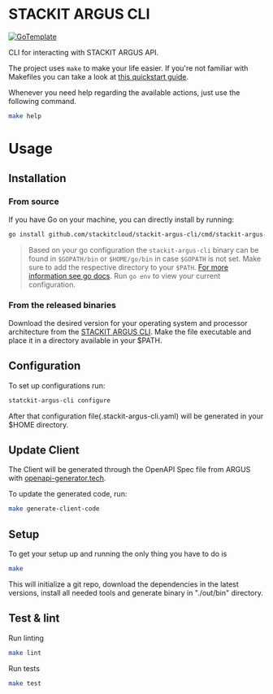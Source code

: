 # STACKIT ARGUS CLI

[![GoTemplate](https://img.shields.io/badge/go/template-black?logo=go)](https://github.com/SchwarzIT/go-template)

CLI for interacting with STACKIT ARGUS API.

The project uses `make` to make your life easier. If you're not familiar with Makefiles you can take a look at [this quickstart guide](https://makefiletutorial.com).

Whenever you need help regarding the available actions, just use the following command.

```bash
make help
```

# Usage

## Installation

### From source

If you have Go on your machine, you can directly install by running:

```bash
go install github.com/stackitcloud/stackit-argus-cli/cmd/stackit-argus-cli@latest
```
> Based on your go configuration the `stackit-argus-cli` binary can be found in `$GOPATH/bin` or `$HOME/go/bin` in case `$GOPATH` is not set. Make sure to add the respective directory to your `$PATH`. [For more information see go docs](https://go.dev/ref/mod#go-install). Run `go env` to view your current configuration.

### From the released binaries

Download the desired version for your operating system and processor architecture from the [STACKIT ARGUS CLI](https://github.com/stackitcloud/stackit-argus-cli/releases/tag/v1.0.1). Make the file executable and place it in a directory available in your $PATH.

## Configuration

To set up configurations run:

```bash
statckit-argus-cli configure
```

After that configuration file(.stackit-argus-cli.yaml) will be generated in your $HOME directory.

## Update Client

The Client will be generated through the OpenAPI Spec file from ARGUS with [openapi-generator.tech](https://openapi-generator.tech/).

To update the generated code, run:

```bash
make generate-client-code
```

## Setup

To get your setup up and running the only thing you have to do is

```bash
make
```

This will initialize a git repo, download the dependencies in the latest versions, install all needed tools and generate binary in "./out/bin" directory.

## Test & lint

Run linting

```bash
make lint
```

Run tests

```bash
make test
```
